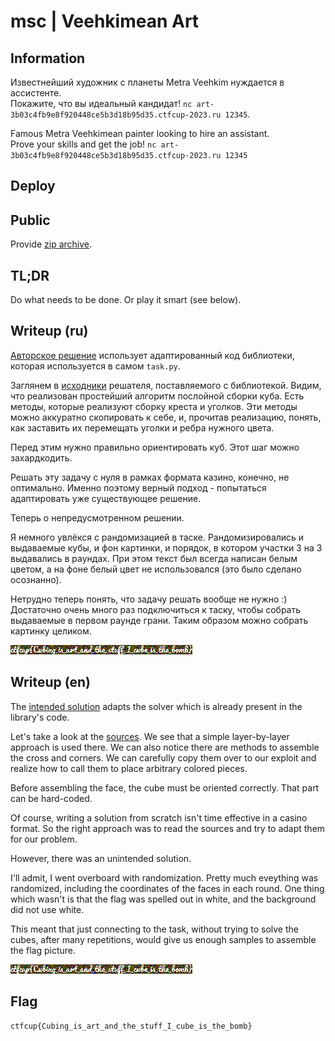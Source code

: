 # msc | Veehkimean Art

## Information

Известнейший художник с планеты Metra Veehkim нуждается в ассистенте.  
Покажите, что вы идеальный кандидат! `nc art-3b03c4fb9e8f920448ce5b3d18b95d35.ctfcup-2023.ru 12345`.

Famous Metra Veehkimean painter looking to hire an assistant.  
Prove your skills and get the job! `nc art-3b03c4fb9e8f920448ce5b3d18b95d35.ctfcup-2023.ru 12345`

## Deploy

## Public
Provide [zip archive](public/ppc-art.zip).

## TL;DR
Do what needs to be done. Or play it smart (see below).

## Writeup (ru)
[Авторское решение](https://github.com/C4T-BuT-S4D/ctfcup-2023-casino/blob/master/tasks/msc/veehkimean-art/solve/exploit.py) использует адаптированный код библиотеки, которая используется в самом `task.py`.

Заглянем в [исходники](https://github.com/pglass/cube/blob/main/rubik/solve.py) решателя, поставляемого с библиотекой.
Видим, что реализован простейший алгоритм послойной сборки куба. Есть методы, которые реализуют сборку креста и уголков.
Эти методы можно аккуратно скопировать к себе, и, прочитав реализацию, понять, как заставить их перемещать уголки и ребра нужного цвета.

Перед этим нужно правильно ориентировать куб. Этот шаг можно захардкодить.

Решать эту задачу с нуля в рамках формата казино, конечно, не оптимально. Именно поэтому верный подход - попытаться адаптировать
уже существующее решение.

Теперь о непредусмотренном решении.

Я немного увлёкся с рандомизацией в таске. Рандомизировались и выдаваемые кубы, и фон картинки, и порядок, в котором участки 3 на 3 выдавались в раундах. 
При этом текст был всегда написан белым цветом, а на фоне белый цвет не использовался (это было сделано осознанно).

Нетрудно теперь понять, что задачу решать вообще не нужно :) Достаточно очень много раз подключиться к таску, чтобы собрать выдаваемые в первом раунде грани. Таким образом можно собрать картинку целиком. 

![Флаг](solve/flag.png)

## Writeup (en)
The [intended solution](https://github.com/C4T-BuT-S4D/ctfcup-2023-casino/blob/master/tasks/msc/veehkimean-art/solve/exploit.py) adapts the solver which is already present in the library's code.

Let's take a look at the [sources](https://github.com/pglass/cube/blob/main/rubik/solve.py). We see that a simple layer-by-layer approach is used there.
We can also notice there are methods to assemble the cross and corners. We can carefully copy them over to our exploit and realize how to call them
to place arbitrary colored pieces.

Before assembling the face, the cube must be oriented correctly. That part can be hard-coded.

Of course, writing a solution from scratch isn't time effective in a casino format. So the right approach was to read the sources and try to adapt 
them for our problem.

However, there was an unintended solution.

I'll admit, I went overboard with randomization. Pretty much eveything was randomized, including the coordinates of the faces in each round. One thing which wasn't is that the flag was spelled out in white, and the background did not use white. 

This meant that just connecting to the task, without trying to solve the cubes, after many repetitions, would give us enough samples to assemble the flag picture.


![Flag](solve/flag.png)

## Flag
`ctfcup{Cubing_is_art_and_the_stuff_I_cube_is_the_bomb}`

